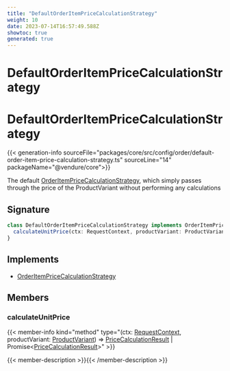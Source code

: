 ```yaml
---
title: "DefaultOrderItemPriceCalculationStrategy"
weight: 10
date: 2023-07-14T16:57:49.588Z
showtoc: true
generated: true
---
```

<!-- This file was generated from the Vendure source. Do not modify. Instead, re-run the "docs:build" script -->

# DefaultOrderItemPriceCalculationStrategy
<div class="symbol">


# DefaultOrderItemPriceCalculationStrategy

{{< generation-info sourceFile="packages/core/src/config/order/default-order-item-price-calculation-strategy.ts" sourceLine="14" packageName="@vendure/core">}}

The default <a href='/typescript-api/orders/order-item-price-calculation-strategy#orderitempricecalculationstrategy'>OrderItemPriceCalculationStrategy</a>, which simply passes through the price of
the ProductVariant without performing any calculations

## Signature

```TypeScript
class DefaultOrderItemPriceCalculationStrategy implements OrderItemPriceCalculationStrategy {
  calculateUnitPrice(ctx: RequestContext, productVariant: ProductVariant) => PriceCalculationResult | Promise<PriceCalculationResult>;
}
```
## Implements

 * <a href='/typescript-api/orders/order-item-price-calculation-strategy#orderitempricecalculationstrategy'>OrderItemPriceCalculationStrategy</a>


## Members

### calculateUnitPrice

{{< member-info kind="method" type="(ctx: <a href='/typescript-api/request/request-context#requestcontext'>RequestContext</a>, productVariant: <a href='/typescript-api/entities/product-variant#productvariant'>ProductVariant</a>) => <a href='/typescript-api/common/price-calculation-result#pricecalculationresult'>PriceCalculationResult</a> | Promise&#60;<a href='/typescript-api/common/price-calculation-result#pricecalculationresult'>PriceCalculationResult</a>&#62;"  >}}

{{< member-description >}}{{< /member-description >}}


</div>
